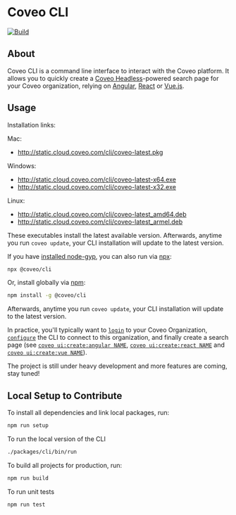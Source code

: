 # Coveo CLI

[![Build](https://github.com/coveo/cli/actions/workflows/build.yml/badge.svg)](https://github.com/coveo/cli/actions/workflows/build.yml)

## About

Coveo CLI is a command line interface to interact with the Coveo platform. It allows you to quickly create a [Coveo Headless](https://docs.coveo.com/headless)-powered search page for your Coveo organization, relying on [Angular](https://angular.io), [React](https://reactjs.org/) or [Vue.js](https://vuejs.org/).

## Usage

Installation links:

Mac:
- http://static.cloud.coveo.com/cli/coveo-latest.pkg

Windows:
- http://static.cloud.coveo.com/cli/coveo-latest-x64.exe
- http://static.cloud.coveo.com/cli/coveo-latest-x32.exe

Linux:
- http://static.cloud.coveo.com/cli/coveo-latest_amd64.deb
- http://static.cloud.coveo.com/cli/coveo-latest_armel.deb

These executables install the latest available version. Afterwards, anytime you run `coveo update`, your CLI installation will update to the latest version.

If you have [installed node-gyp](https://github.com/nodejs/node-gyp#installation), you can also run via [npx](https://www.npmjs.com/package/npx):

```sh
npx @coveo/cli
```

Or, install globally via [npm](https://www.npmjs.com/package/@coveo/cli):

```sh
npm install -g @coveo/cli
```

Afterwards, anytime you run `coveo update`, your CLI installation will update to the latest version.

In practice, you'll typically want to [`login`](https://github.com/coveo/cli/tree/master/packages/cli#coveo-authlogin) to your Coveo Organization, [`configure`](https://github.com/coveo/cli/tree/master/packages/cli#coveo-configset) the CLI to connect to this organization, and finally create a search page (see [`coveo ui:create:angular NAME`](https://github.com/coveo/cli/tree/master/packages/cli#coveo-uicreateangular-name), [`coveo ui:create:react NAME`](https://github.com/coveo/cli/tree/master/packages/cli#coveo-uicreatereact-name) and [`coveo ui:create:vue NAME`](https://github.com/coveo/cli/tree/master/packages/cli#coveo-uicreatevue-name)).

The project is still under heavy development and more features are coming, stay tuned!

## Local Setup to Contribute

To install all dependencies and link local packages, run:

```sh
npm run setup
```

To run the local version of the CLI

```sh
./packages/cli/bin/run
```

To build all projects for production, run:

```sh
npm run build
```

To run unit tests

```sh
npm run test
```
